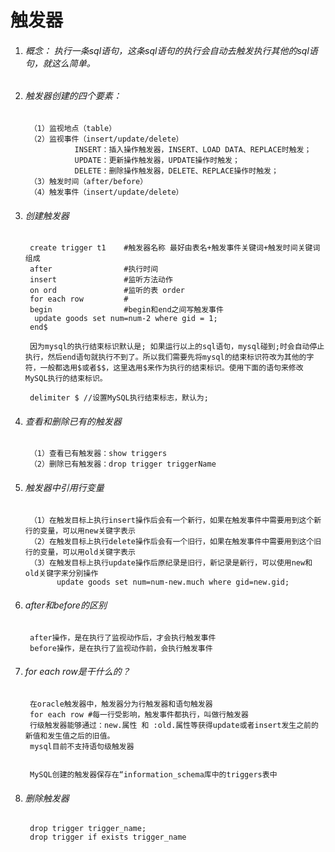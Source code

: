 # 触发器

  1. ###### 概念： 执行一条sql语句，这条sql语句的执行会自动去触发执行其他的sql语句，就这么简单。
  2. ###### 触发器创建的四个要素：

          （1）监视地点（table）
          （2）监视事件（insert/update/delete）  
                    INSERT：插入操作触发器，INSERT、LOAD DATA、REPLACE时触发；
                    UPDATE：更新操作触发器，UPDATE操作时触发；
                    DELETE：删除操作触发器，DELETE、REPLACE操作时触发；
          （3）触发时间（after/before）
          （4）触发事件（insert/update/delete）
        
  3. ###### 创建触发器

          create trigger t1    #触发器名称 最好由表名+触发事件关键词+触发时间关键词组成
          after                #执行时间
          insert               #监听方法动作
          on ord               #监听的表 order
          for each row         #
          begin                #begin和end之间写触发事件
           update goods set num=num-2 where gid = 1;
          end$
        
          因为mysql的执行结束标识默认是; 如果运行以上的sql语句，mysql碰到;时会自动停止执行，然后end语句就执行不到了。所以我们需要先将mysql的结束标识符改为其他的字符，一般都选用$或者$$，这里选用$来作为执行的结束标识。使用下面的语句来修改MySQL执行的结束标识。
            
          delimiter $ //设置MySQL执行结束标志，默认为;
        
  4. ###### 查看和删除已有的触发器

          （1）查看已有触发器：show triggers
          （2）删除已有触发器：drop trigger triggerName
        
  5. ###### 触发器中引用行变量

          （1）在触发目标上执行insert操作后会有一个新行，如果在触发事件中需要用到这个新行的变量，可以用new关键字表示
          （2）在触发目标上执行delete操作后会有一个旧行，如果在触发事件中需要用到这个旧行的变量，可以用old关键字表示
          （3）在触发目标上执行update操作后原纪录是旧行，新记录是新行，可以使用new和old关键字来分别操作
                update goods set num=num-new.much where gid=new.gid;
        
  6. ###### after和before的区别

          after操作，是在执行了监视动作后，才会执行触发事件
          before操作，是在执行了监视动作前，会执行触发事件
        
  7. ###### for each row是干什么的？

          在oracle触发器中，触发器分为行触发器和语句触发器
          for each row #每一行受影响，触发事件都执行，叫做行触发器
          行级触发器能够通过：new.属性 和 :old.属性等获得update或者insert发生之前的新值和发生值之后的旧值。
          mysql目前不支持语句级触发器
        
        
          MySQL创建的触发器保存在“information_schema库中的triggers表中
        
  8. ###### 删除触发器
  
          drop trigger trigger_name;
          drop trigger if exists trigger_name